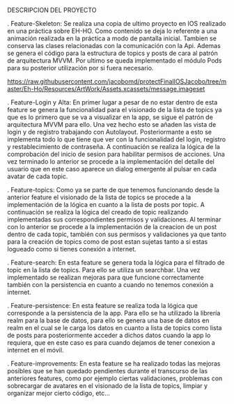 DESCRIPCION DEL PROYECTO

. Feature-Skeleton:
  Se realiza una copia de ultimo proyecto en IOS realizado en una práctica sobre EH-HO.
  Como contenido se deja lo referente a una animación realizada en la práctica a modo de pantalla inicial.
  Tambien se conserva las clases relacionadas con la comunicación con la Api.
  Ademas se genera el código para la estructura de topics y posts de cara al patrón de arquitectura MVVM.
  Por ultimo se queda implementado el módulo Pods para su posterior utilización por si fuera necesario.
  
  https://raw.githubusercontent.com/jacobomd/protectFinalIOSJacobo/tree/master/Eh-Ho/Resources/ArtWork/Assets.xcassets/message.imageset
  
. Feature-Login y Alta:
  En primer lugar a pesar de no estar dentro de esta feature se genera la funcionalidad para el visionado de la lista de 
  topics ya que es lo primero que se va a visualizar en la app, se sigue el patrón de arquitectura MVVM para ello. Una
  vez hecho esto se añaden las vista de login y de registro trabajando con Autolayout. Posteriormante a esto se 
  implementa todo lo que tiene que ver con la funcionalidad del login, registro y restablecimiento de contraseña.
  A continuación se realiza la lógica de la comprobación del inicio de sesion para habilitar permisos de acciones.
  Una vez terminado lo anterior se procede a la implementación del detalle del usuario que en este caso aparece un 
  dialog emergente al pulsar en cada avatar de cada topic.
  
. Feature-topics:
  Como ya se parte de que tenemos funcionando desde la anterior feature el visionado de la lista de topics se procede a 
  la implementación de la lógica en cuanto a la lista de posts por topic. A continuación se realiza la lógica del creado
  de topic realizando implementadas sus correspondientes permisos y validaciones.
  Al terminar con lo anterior se procede a la implementación de la creacion de un post dentro de cada topic, también 
  con sus permisos y validaciones ya que tanto para la creación de topics como de post estan sujetas tanto a si 
  estas logueado como si tienes conexión a internet.
  
. Feature-search:
  En esta feature se genera toda la lógica para el filtrado de topic en la lista de topics. Para ello se utiliza
  un searchbar. Una vez implementado se realizan mejoras para que funcione correctamente también con la persistencia
  en cuanto a cuando no tenemos conexión a internet.
  
. Feature-persistence:
  En esta feature se realiza toda la lógica que corresponde a la persistencia de la app. Para ello se ha utilizado la
  librería realm para la base de datos, para ello se genera una base de datos en realm en el cual se le carga los 
  datos en cuanto a lista de topics como  lista de posts para posteriormente acceder a dichos datos cuando la app
  lo requiera, que en este caso es para cuando dejamos de tener conexion a internet en el móvil.
  
. Feature-improvements:
  En esta feature se ha realizado todas las mejoras posibles que se han quedado pendientes durante el transcurso 
  de las anteriores features, como por ejemplo ciertas validaciones, problemas con sobrecargar de avatares en el 
  visionado de la lista de topics, limpiar y organizar mejor cierto código, etc...

